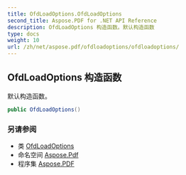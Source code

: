 ```yaml
---
title: OfdLoadOptions.OfdLoadOptions
second_title: Aspose.PDF for .NET API Reference
description: OfdLoadOptions 构造函数。默认构造函数
type: docs
weight: 10
url: /zh/net/aspose.pdf/ofdloadoptions/ofdloadoptions/
---
```

## OfdLoadOptions 构造函数

默认构造函数。

```csharp
public OfdLoadOptions()
```

### 另请参阅

* 类 [OfdLoadOptions](../)
* 命名空间 [Aspose.Pdf](../../../aspose.pdf/)
* 程序集 [Aspose.PDF](../../../)